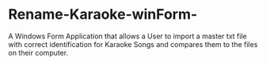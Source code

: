 # Rename-Karaoke-winForm-

A Windows Form Application that allows a User to import a master txt file with correct identification for Karaoke Songs
and compares them to the files on their computer.
